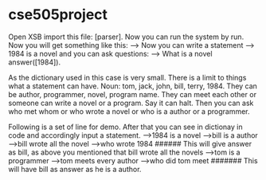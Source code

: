 # cse505project
Open XSB
import this file:
  [parser].
Now you can run the system by 
  run.
Now you will get something like this:
--> 
Now you can write a statement 
--> 1984 is a novel
and you can ask questions:
--> What is a novel
answer([1984]).




As the dictionary used in this case is very small. There is a limit to things what a statement can have.
Noun: tom, jack, john, bill, terry, 1984.
They can be author, programmer, novel, program name.
They can meet each other or someone can write a novel or a program. Say it can halt.
Then you can ask who met whom or who wrote a novel or who is a author or a programmer.

Following is a set of line for demo. After that you can see in dictionay in code and accordingly input a statement.
-->1984 is a novel
-->bill is a author
-->bill wrote all the novel
-->who wrote 1984   ###### This will give answer as bill, as above you mentioned that bill wrote all the novels
-->tom is a programmer
-->tom meets every author
-->who did tom meet  ####### This will have bill as answer as he is a author.

